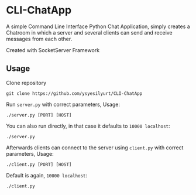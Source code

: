 # CLI-ChatApp
A simple Command Line Interface Python Chat Application, simply creates a Chatroom in which a server and several clients can send and receive messages from each other.
 
Created with SocketServer Framework

## Usage
Clone repository
```
git clone https://github.com/ysyesilyurt/CLI-ChatApp
```
Run ```server.py``` with correct parameters, Usage:
```
./server.py [PORT] [HOST]
```
You can also run directly, in that case it defaults to ```10000 localhost```:
```
./server.py 
```
Afterwards clients can connect to the server using ```client.py``` with correct parameters, Usage:
```
./client.py [PORT] [HOST]
```
Default is again, ```10000 localhost```:
```
./client.py 
```
